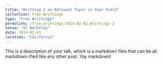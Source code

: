 ```yaml
---
title: "Writting 2 on Relevant Topic in Your Field"
collection: Free Writtings
type: "Free Writtings"
permalink: /free_writtings/2014-02-01-Writtings-2
venue: "UC Berkeley"
date: 2014-02-01
location: "California"
---
```


This is a description of your talk, which is a markdown files that can be all markdown-ified like any other post. Yay markdown!
